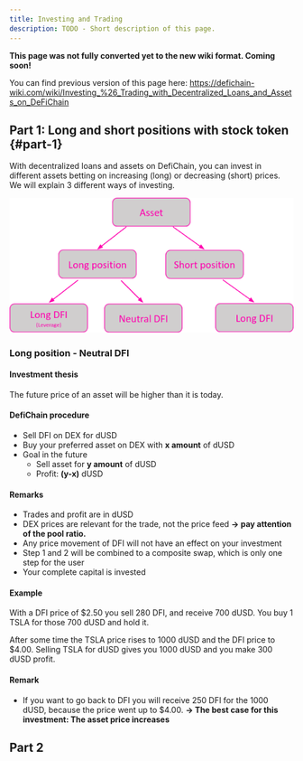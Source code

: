 ```yaml
---
title: Investing and Trading
description: TODO - Short description of this page.
---
```


**This page was not fully converted yet to the new wiki format. Coming soon!**

You can find previous version of this page here: https://defichain-wiki.com/wiki/Investing_%26_Trading_with_Decentralized_Loans_and_Assets_on_DeFiChain

## Part 1: Long and short positions with stock token {#part-1}

With decentralized loans and assets on DefiChain, you can invest in different assets betting on increasing (long) or decreasing (short) prices. We will explain 3 different ways of investing.

![basic investment scheme](./../media/investingtrading_EN_01.png)

### Long position - Neutral DFI

#### Investment thesis 
The future price of an asset will be higher than it is today.

#### DefiChain procedure

- Sell DFI on DEX for dUSD
- Buy your preferred asset on DEX with **x amount** of dUSD
- Goal in the future
  - Sell asset for **y amount** of dUSD
  - Profit: **(y-x)** dUSD

#### Remarks

- Trades and profit are in dUSD
- DEX prices are relevant for the trade, not the price feed **→ pay attention of the pool ratio.**
- Any price movement of DFI will not have an effect on your investment
- Step 1 and 2 will be combined to a composite swap, which is only one step for the user
- Your complete capital is invested

#### Example

With a DFI price of $2.50 you sell 280 DFI, and receive 700 dUSD. You buy 1 TSLA for those 700 dUSD and hold it.

After some time the TSLA price rises to 1000 dUSD and the DFI price to $4.00. Selling TSLA for dUSD gives you 1000 dUSD and you make 300 dUSD profit.

#### Remark

- If you want to go back to DFI you will receive 250 DFI for the 1000 dUSD, because the price went up to $4.00.
  **→ The best case for this investment: The asset price increases**

<!-- ![Long-neutral DFI](./../media/Bild_2-1.png) -->

## Part 2
